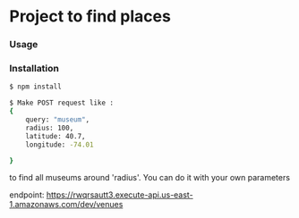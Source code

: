 # Project to find places 

### Usage


### Installation


```sh
$ npm install
```


```sh
$ Make POST request like : 
{
	query: "museum",
	radius: 100,
	latitude: 40.7,
	longitude: -74.01

}

```
to find all museums around 'radius'. 
You can do it with your own parameters

endpoint:
  https://rwqrsautt3.execute-api.us-east-1.amazonaws.com/dev/venues


